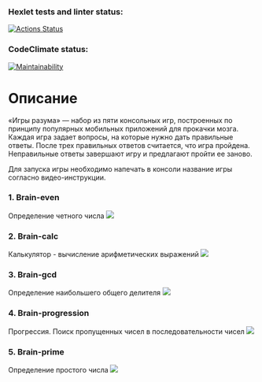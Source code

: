 ### Hexlet tests and linter status:
[![Actions Status](https://github.com/Checke12ed/frontend-project-44/workflows/hexlet-check/badge.svg)](https://github.com/Checke12ed/frontend-project-44/actions)

### CodeClimate status:
[![Maintainability](https://api.codeclimate.com/v1/badges/12e05b9cef716a55a837/maintainability)](https://codeclimate.com/github/Checke12ed/frontend-project-44/maintainability)

# Описание
«Игры разума» — набор из пяти консольных игр, построенных по принципу популярных мобильных приложений для прокачки мозга. Каждая игра задает вопросы, на которые нужно дать правильные ответы. После трех правильных ответов считается, что игра пройдена. Неправильные ответы завершают игру и предлагают пройти ее заново.

Для запуска игры необходимо напечать в консоли название игры согласно видео-инструкции.

<h3>1. Brain-even</h3>
Определение четного числа
<a href="https://asciinema.org/a/1UcX9QuoCuzXQGPu2lW4jZdg4" target="_blank"><img src="https://asciinema.org/a/1UcX9QuoCuzXQGPu2lW4jZdg4.svg" /></a>

<h3>2. Brain-calc</h3>
Калькулятор - вычисление арифметических выражений
<a href="https://asciinema.org/a/7NY178kKIRUST7Bl5PJjs477g" target="_blank"><img src="https://asciinema.org/a/7NY178kKIRUST7Bl5PJjs477g.svg" /></a>

<h3>3. Brain-gcd</h3>
Определение наибольшего общего делителя
<a href="https://asciinema.org/a/bdlsNzXGlLyImUCZScbz82OTo" target="_blank"><img src="https://asciinema.org/a/bdlsNzXGlLyImUCZScbz82OTo.svg" /></a>

<h3>4. Brain-progression</h3>
Прогрессия. Поиск пропущенных чисел в последовательности чисел
<a href="https://asciinema.org/a/ZVt3PwDBoGmKL2ILVKFGht2md" target="_blank"><img src="https://asciinema.org/a/ZVt3PwDBoGmKL2ILVKFGht2md.svg" /></a>

<h3>5. Brain-prime</h3>
Определение простого числа
<a href="https://asciinema.org/a/JqlgUIXiIZEg8PE1Mod0GLn6q" target="_blank"><img src="https://asciinema.org/a/JqlgUIXiIZEg8PE1Mod0GLn6q.svg" /></a>
